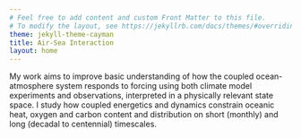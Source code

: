 ```yaml
---
# Feel free to add content and custom Front Matter to this file.
# To modify the layout, see https://jekyllrb.com/docs/themes/#overriding-theme-defaults
theme: jekyll-theme-cayman
title: Air-Sea Interaction
layout: home
---
```



My work aims to improve basic understanding of how the coupled ocean-atmosphere system responds to forcing using both climate model experiments and observations, interpreted in a physically relevant state space. I study how coupled energetics and dynamics constrain oceanic heat, oxygen and carbon content and distribution on short (monthly) and long (decadal to centennial) timescales.